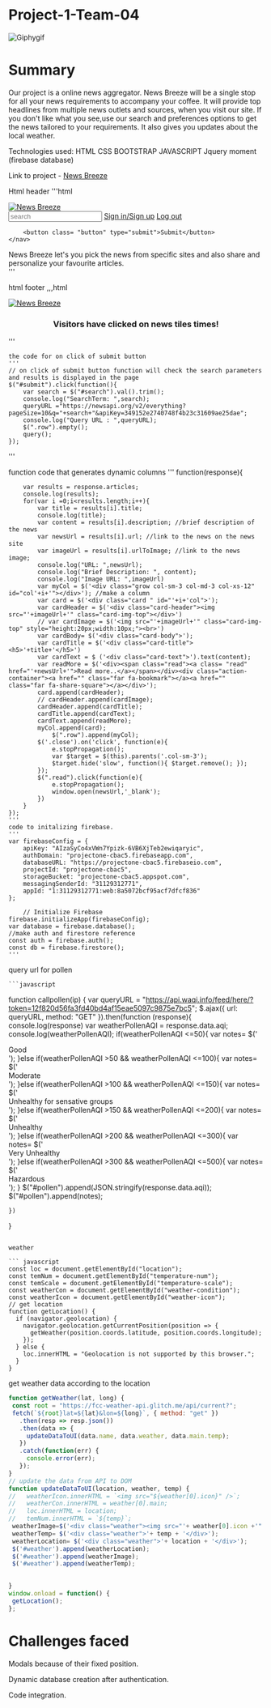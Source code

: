 # Project-1-Team-04
![Giphygif](1.gif)

# Summary


Our project is a online news aggregator.
News Breeze will be a single stop for all your news requirements to accompany your coffee. 
It will provide top headlines from multiple news outlets and sources, when you visit our site. 
If you don't like what you see,use our search and preferences options to get the news tailored to your requirements.
It also gives you updates about the local weather.


Technologies used:
HTML
CSS
BOOTSTRAP
JAVASCRIPT
Jquery
moment (firebase database)

Link to project - [News Breeze](https://shiprad25.github.io/Project-1-Team-04/)

Html header
'''html
<div class="jumbotron">
    <div class="logo"> 
        <a href="index.html">
            <img src="assets/images/logo.png" alt="News Breeze">
        </a> 
    </div>
    <!-- nav box has search box, signin or register for the first time which leads to a different page
    and  option dropdown to select how many articles should be displayed from 1-15
    default is 5  -->
     <nav class="nav-box">
        <input class="search" placeholder="search">
        <a class="signin" href="loginSignin.html">Sign in/Sign up</a>
        <a class="signout" href="logout.html">Log out</a>
        
        <button class= "button" type="submit">Submit</button>
    </nav>
</header>
<div class="header-ext">
<div class="announcement">
    News Breeze let's you pick the news from specific sites and also share and personalize your favourite articles.
</div>
</div>
  </div>
  '''

  html footer
  ,,,html
  <footer>
        <!-- Displays the logo in the front page -->
        <div class="logo"> 
            <a href="index.html">
                <img src="assets/images/logo.png" alt="News Breeze">
            </a> 
        </div>
        <!-- nav box has search box, signin or register for the first time which leads to a different page
        and  option dropdown to select how many articles should be displayed from 1-15
        default is 5  -->
         <nav class="nav-box">
                <h3 style= "text-align:center;">Visitors have clicked on news tiles <span id="click-value" style="color:red;"></span> times!</h3>
        </nav>
    </footer>  
    '''

    the code for on click of submit button
    '''
    // on click of submit button function will check the search parameters and results is displayed in the page
    $("#submit").click(function(){
        var search = $("#search").val().trim();
        console.log("SearchTerm: ",search);
        queryURL ="https://newsapi.org/v2/everything?pageSize=10&q="+search+"&apiKey=349152e2740748f4b23c31609ae25dae";
        console.log("Query URL : ",queryURL);
        $(".row").empty();
        query();
    });
'''

function code that generates dynamic columns
'''
function(response){

        var results = response.articles;
        console.log(results);
        for(var i =0;i<results.length;i++){
            var title = results[i].title;
            console.log(title);
            var content = results[i].description; //brief description of the news
            var newsUrl = results[i].url; //link to the news on the news site
            var imageUrl = results[i].urlToImage; //link to the news image;
            console.log("URL: ",newsUrl);
            console.log("Brief Description: ", content);
            console.log("Image URL: ",imageUrl)
            var myCol = $('<div class="grow col-sm-3 col-md-3 col-xs-12" id="col'+i+'"></div>'); //make a column
            var card = $('<div class="card " id="'+i+'col">');
            var cardHeader = $('<div class="card-header"><img src="'+imageUrl+'" class="card-img-top"></div>')
            // var cardImage = $('<img src="'+imageUrl+'" class="card-img-top" style="height:20px;width:10px;"><br>')
            var cardBody= $('<div class="card-body">');
            var cardTitle = $('<div class="card-title"><h5>'+title+'</h5>')
            var cardText = $ ('<div class="card-text">').text(content);
            var readMore = $('<div><span class="read"><a class= "read" href="'+newsUrl+'">Read more..</a></span></div><div class="action-container"><a href="" class="far fa-bookmark"></a><a href="" class="far fa-share-square"></a></div>');
            card.append(cardHeader);
            // cardHeader.append(cardImage);
            cardHeader.append(cardTitle);
            cardTitle.append(cardText);
            cardText.append(readMore);
            myCol.append(card);
                $(".row").append(myCol);
            $('.close').on('click', function(e){
                e.stopPropagation();  
                var $target = $(this).parents('.col-sm-3');
                $target.hide('slow', function(){ $target.remove(); });
            });
            $(".read").click(function(e){
                e.stopPropagation(); 
                window.open(newsUrl,'_blank');
            })
        }
    });
    '''
    code to initalizing firebase.
    '''
    var firebaseConfig = {
        apiKey: "AIzaSyCo4xVWn7Ypizk-6VB6XjTeb2ewiqaryic",
        authDomain: "projectone-cbac5.firebaseapp.com",
        databaseURL: "https://projectone-cbac5.firebaseio.com",
        projectId: "projectone-cbac5",
        storageBucket: "projectone-cbac5.appspot.com",
        messagingSenderId: "31129312771",
        appId: "1:31129312771:web:8a5072bcf95acf7dfcf836"
    };
      
        // Initialize Firebase
    firebase.initializeApp(firebaseConfig);
    var database = firebase.database();
    //make auth and firestore reference
    const auth = firebase.auth();
    const db = firebase.firestore();
    '''

query url for pollen

    ```javascript
 
 function callpollen(ip) {
       var queryURL = "https://api.waqi.info/feed/here/?token=12f820d56fa3fd40bd4af15eae5097c9875e7bc5";
    $.ajax({
        url: queryURL,
        method: "GET"
    }).then(function (response){
        console.log(response)
        var weatherPollenAQI = response.data.aqi;
        console.log(weatherPollenAQI);
        if(weatherPollenAQI <=50){
             var notes= $('<div class="good">Good</div>');
         }else if(weatherPollenAQI >50 && weatherPollenAQI <=100){
             var notes= $('<div class="moderate">Moderate</div>');
         }else if(weatherPollenAQI >100 && weatherPollenAQI <=150){
             var notes= $('<div class="unhealthySen">Unhealthy for sensative groups</div>');
         }else if(weatherPollenAQI >150 && weatherPollenAQI <=200){
             var notes= $('<div class="unhealthy">Unhealthy</div>');
         }else if(weatherPollenAQI >200 && weatherPollenAQI <=300){
             var notes= $('<div class="veryUnhealthy">Very Unhealthy</div>');
         }else if(weatherPollenAQI >300 && weatherPollenAQI <=500){
             var notes= $('<div class="hazardous">Hazardous</div>');
         }
        $("#pollen").append(JSON.stringify(response.data.aqi));
        $("#pollen").append(notes);
        
    })
}
```

weather

``` javascript
const loc = document.getElementById("location");
const temNum = document.getElementById("temperature-num");
const temScale = document.getElementById("temperature-scale");
const weatherCon = document.getElementById("weather-condition");
const weatherIcon = document.getElementById("weather-icon");
// get location
function getLocation() {
  if (navigator.geolocation) {
    navigator.geolocation.getCurrentPosition(position => {
      getWeather(position.coords.latitude, position.coords.longitude);
    });
  } else {
    loc.innerHTML = "Geolocation is not supported by this browser.";
  }
}
```
 get weather data according to the location
 ```javascript
function getWeather(lat, long) {
  const root = "https://fcc-weather-api.glitch.me/api/current?";
  fetch(`${root}lat=${lat}&lon=${long}`, { method: "get" })
    .then(resp => resp.json())
    .then(data => {
      updateDataToUI(data.name, data.weather, data.main.temp);
    })
    .catch(function(err) {
      console.error(err);
    });
}
// update the data from API to DOM
function updateDataToUI(location, weather, temp) {
//   weatherIcon.innerHTML = `<img src="${weather[0].icon}" />`;
//   weatherCon.innerHTML = weather[0].main;
//   loc.innerHTML = location;
//   temNum.innerHTML = `${temp}`;
  weatherImage=$('<div class="weather"><img src="'+ weather[0].icon +'" /></div><br>');
  weatherTemp= $('<div class="weather">'+ temp + '</div>');
  weatherLocation= $('<div class="weather">'+ location + '</div>');
  $('#weather').append(weatherLocation);
  $('#weather').append(weatherImage);
  $('#weather').append(weatherTemp);
  

}
window.onload = function() {
  getLocation();
};
```
# Challenges faced

Modals because of their fixed position.

Dynamic database creation after authentication.

Code integration.
